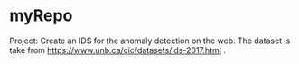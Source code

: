 # myRepo

Project: Create an IDS for the anomaly detection on the web. The dataset is take from https://www.unb.ca/cic/datasets/ids-2017.html .  

